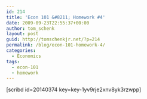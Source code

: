 ```yaml
---
id: 214
title: 'Econ 101 &#8211; Homework #4'
date: 2009-09-23T22:55:37+00:00
author: tom_schenk
layout: post
guid: http://tomschenkjr.net/?p=214
permalink: /blog/econ-101-homework-4/
categories:
  - Economics
tags:
  - econ-101
  - homework
---
```

[scribd id=20140374 key=key-1yv9rje2xnv8yk3rzwpp]